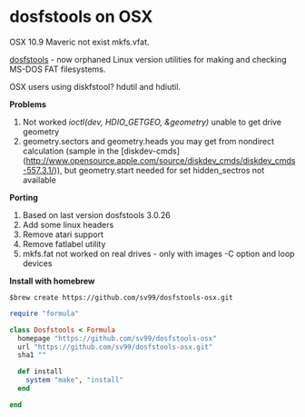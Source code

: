 # dosfstools on OSX

OSX 10.9 Maveric not exist mkfs.vfat.
 
[dosfstools](http://daniel-baumann.ch/software/dosfstools/) - now orphaned Linux version utilities for making and checking MS-DOS FAT filesystems.

OSX users using diskfstool? hdutil and hdiutil.

**Problems**

1. Not worked *ioctl(dev, HDIO_GETGEO, &geometry)* unable to get drive geometry
2. geometry.sectors and geometry.heads you may get from nondirect calculation (sample in the [diskdev-cmds] (http://www.opensource.apple.com/source/diskdev_cmds/diskdev_cmds-557.3.1/)), but geometry.start needed for set hidden_sectros not available

**Porting**

1. Based on last version dosfstools 3.0.26
2. Add some linux headers
3. Remove atari support
4. Remove fatlabel utility
5. mkfs.fat not worked on real drives - only with images -C option and loop devices

**Install with homebrew**

    $brew create https://github.com/sv99/dosfstools-osx.git

```ruby
require "formula"

class Dosfstools < Formula
  homepage "https://github.com/sv99/dosfstools-osx"
  url "https://github.com/sv99/dosfstools-osx.git"
  sha1 ""

  def install
    system "make", "install"   
  end

end
```
